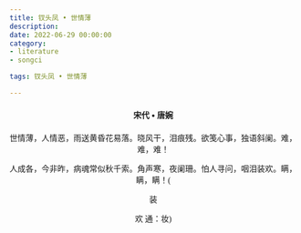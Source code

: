 ```yaml
---
title: 钗头凤 • 世情薄
description:
date: 2022-06-29 00:00:00
category:
- literature
- songci

tags: 钗头凤 • 世情薄

---
```


<div id="poem-author">
    宋代 • 唐婉
</div>
<div id="poem-body">
<p class="poem-paragraph">世情薄，人情恶，雨送黄昏花易落。晓风干，泪痕残。欲笺心事，独语斜阑。难，难，难！</p>
<p class="poem-paragraph">人成各，今非昨，病魂常似秋千索。角声寒，夜阑珊。怕人寻问，咽泪装欢。瞒，瞒，瞒！(</p>
<p class="poem-paragraph">装</p>
<p class="poem-paragraph">欢 通：妆)</p>

</div>

<style>

#poem-author {
    width: 100%;
    text-align: center;
    margin: 20px 0;
    font-weight: bold;
}
#poem-body {
    width: 100%;
    text-align: center;
}
.poem-paragraph {
    font-family: "仿宋"
}

</style>